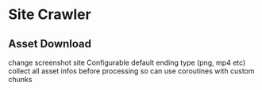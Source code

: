 # Site Crawler



## Asset Download
change screenshot site
Configurable default ending type (png, mp4 etc)
collect all asset infos before processing so can use coroutines with custom chunks